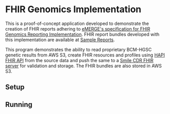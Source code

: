 # FHIR Genomics Implementation

This is a proof-of-concept application developed to demonstrate the creation of FHIR reports adhering to [eMERGE's specification for FHIR Genomics Reporting Implementation](https://emerge-fhir-spec.readthedocs.io/en/latest/). FHIR report bundles developed with this implementation are available at [Sample Reports](https://github.com/emerge-ehri/fhir-specification/tree/master/Sample%20Reports).


This program demonstrates the ability to read proprietary BCM-HGSC genetic results from AWS S3, create FHIR resources and profiles using [HAPI FHIR API](https://hapifhir.io/) from the source data and push the same to a [Smile CDR FHIR server](https://smilecdr.com/smilecdr.html) for validation and storage. The FHIR bundles are also stored in AWS S3.

## Setup



## Running

